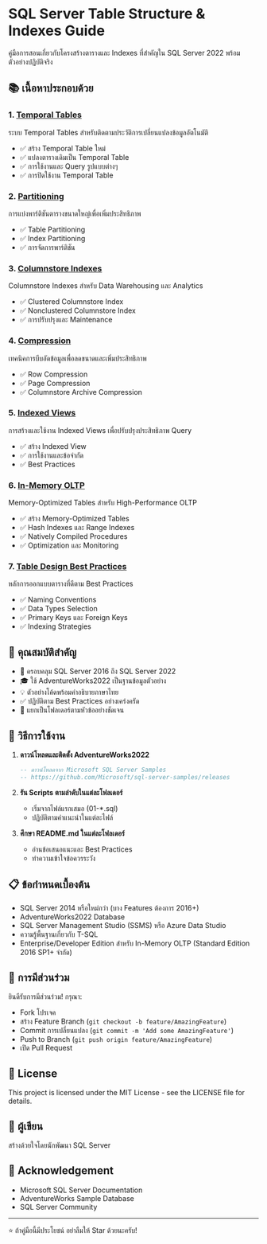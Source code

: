 # SQL Server Table Structure & Indexes Guide

คู่มือการสอนเกี่ยวกับโครงสร้างตารางและ Indexes ที่สำคัญใน SQL Server 2022 พร้อมตัวอย่างปฏิบัติจริง

## 📚 เนื้อหาประกอบด้วย

### 1. [Temporal Tables](./Temporal-Table/)
ระบบ Temporal Tables สำหรับติดตามประวัติการเปลี่ยนแปลงข้อมูลอัตโนมัติ
- ✅ สร้าง Temporal Table ใหม่
- ✅ แปลงตารางเดิมเป็น Temporal Table  
- ✅ การใช้งานและ Query รูปแบบต่างๆ
- ✅ การปิดใช้งาน Temporal Table

### 2. [Partitioning](./Partitioning/)
การแบ่งพาร์ติชันตารางขนาดใหญ่เพื่อเพิ่มประสิทธิภาพ
- ✅ Table Partitioning
- ✅ Index Partitioning
- ✅ การจัดการพาร์ติชัน

### 3. [Columnstore Indexes](./Columnstore-Indexes/)
Columnstore Indexes สำหรับ Data Warehousing และ Analytics
- ✅ Clustered Columnstore Index
- ✅ Nonclustered Columnstore Index
- ✅ การปรับปรุงและ Maintenance

### 4. [Compression](./Compression/)
เทคนิคการบีบอัดข้อมูลเพื่อลดขนาดและเพิ่มประสิทธิภาพ
- ✅ Row Compression
- ✅ Page Compression
- ✅ Columnstore Archive Compression

### 5. [Indexed Views](./Indexed-Views/)
การสร้างและใช้งาน Indexed Views เพื่อปรับปรุงประสิทธิภาพ Query
- ✅ สร้าง Indexed View
- ✅ การใช้งานและข้อจำกัด
- ✅ Best Practices

### 6. [In-Memory OLTP](./In-Memory-OLTP/)
Memory-Optimized Tables สำหรับ High-Performance OLTP
- ✅ สร้าง Memory-Optimized Tables
- ✅ Hash Indexes และ Range Indexes
- ✅ Natively Compiled Procedures
- ✅ Optimization และ Monitoring

### 7. [Table Design Best Practices](./Table-Design-Best-Practices/)
หลักการออกแบบตารางที่ดีตาม Best Practices
- ✅ Naming Conventions
- ✅ Data Types Selection
- ✅ Primary Keys และ Foreign Keys
- ✅ Indexing Strategies

## 🎯 คุณสมบัติสำคัญ

- 📖 ครอบคลุม SQL Server 2016 ถึง SQL Server 2022
- 🎓 ใช้ AdventureWorks2022 เป็นฐานข้อมูลตัวอย่าง
- 💡 ตัวอย่างโค้ดพร้อมคำอธิบายภาษาไทย
- ✅ ปฏิบัติตาม Best Practices อย่างเคร่งครัด
- 📁 แยกเป็นโฟลเดอร์ตามหัวข้ออย่างชัดเจน

## 🚀 วิธีการใช้งาน

1. **ดาวน์โหลดและติดตั้ง AdventureWorks2022**
   ```sql
   -- ดาวน์โหลดจาก Microsoft SQL Server Samples
   -- https://github.com/Microsoft/sql-server-samples/releases
   ```

2. **รัน Scripts ตามลำดับในแต่ละโฟลเดอร์**
   - เริ่มจากไฟล์แรกเสมอ (01-*.sql)
   - ปฏิบัติตามคำแนะนำในแต่ละไฟล์

3. **ศึกษา README.md ในแต่ละโฟลเดอร์**
   - อ่านข้อเสนอแนะและ Best Practices
   - ทำความเข้าใจข้อควรระวัง

## 📋 ข้อกำหนดเบื้องต้น

- SQL Server 2014 หรือใหม่กว่า (บาง Features ต้องการ 2016+)
- AdventureWorks2022 Database
- SQL Server Management Studio (SSMS) หรือ Azure Data Studio
- ความรู้พื้นฐานเกี่ยวกับ T-SQL
- Enterprise/Developer Edition สำหรับ In-Memory OLTP (Standard Edition 2016 SP1+ จำกัด)

## 🤝 การมีส่วนร่วม

ยินดีรับการมีส่วนร่วม! กรุณา:
- Fork โปรเจค
- สร้าง Feature Branch (`git checkout -b feature/AmazingFeature`)
- Commit การเปลี่ยนแปลง (`git commit -m 'Add some AmazingFeature'`)
- Push to Branch (`git push origin feature/AmazingFeature`)
- เปิด Pull Request

## 📄 License

This project is licensed under the MIT License - see the LICENSE file for details.

## 👤 ผู้เขียน

สร้างด้วยใจโดยนักพัฒนา SQL Server

## 🙏 Acknowledgement

- Microsoft SQL Server Documentation
- AdventureWorks Sample Database
- SQL Server Community

---
⭐ ถ้าคู่มือนี้มีประโยชน์ อย่าลืมให้ Star ด้วยนะครับ!

